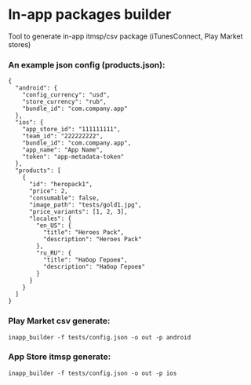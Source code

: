 # In-app packages builder
Tool to generate in-app itmsp/csv package (iTunesConnect, Play Market stores)

### An example json config (products.json):
```
{
  "android": {
    "config_currency": "usd",
    "store_currency": "rub",
    "bundle_id": "com.company.app"
  },
  "ios": {
    "app_store_id": "111111111",
    "team_id": "222222222",
    "bundle_id": "com.company.app",
    "app_name": "App Name",
    "token": "app-metadata-token"
  },
  "products": [
    {
      "id": "heropack1",
      "price": 2,
      "consumable": false,
      "image_path": "tests/gold1.jpg",
      "price_variants": [1, 2, 3],
      "locales": {
        "en_US": {
          "title": "Heroes Pack",
          "description": "Heroes Pack"
        },
        "ru_RU": {
          "title": "Набор Героев",
          "description": "Набор Героев"
        }
      }
    }
  ]
}
```

### Play Market csv generate:
```inapp_builder -f tests/config.json -o out -p android```

### App Store itmsp generate:
```inapp_builder -f tests/config.json -o out -p ios```
